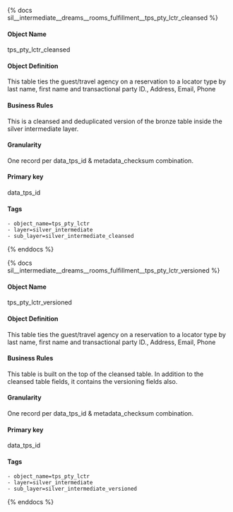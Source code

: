 {% docs sil__intermediate__dreams__rooms_fulfillment__tps_pty_lctr_cleansed %}

#### Object Name
tps_pty_lctr_cleansed

#### Object Definition
This table ties the guest/travel agency on a reservation to a locator type by last name, first name and transactional party ID., Address, Email, Phone

#### Business Rules
This is a cleansed and deduplicated version of the bronze table inside the silver intermediate layer.

#### Granularity
One record per data_tps_id & metadata_checksum combination.

#### Primary key
data_tps_id

#### Tags
    - object_name=tps_pty_lctr
    - layer=silver_intermediate
    - sub_layer=silver_intermediate_cleansed

{% enddocs %}

{% docs sil__intermediate__dreams__rooms_fulfillment__tps_pty_lctr_versioned %}

#### Object Name
tps_pty_lctr_versioned

#### Object Definition
This table ties the guest/travel agency on a reservation to a locator type by last name, first name and transactional party ID., Address, Email, Phone

#### Business Rules
This table is built on the top of the cleansed table. In addition to the cleansed table fields, it contains the versioning fields also.

#### Granularity
One record per data_tps_id & metadata_checksum combination.

#### Primary key
data_tps_id

#### Tags
    - object_name=tps_pty_lctr
    - layer=silver_intermediate
    - sub_layer=silver_intermediate_versioned

{% enddocs %}